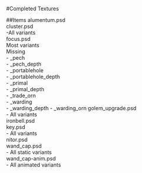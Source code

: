 #Completed Textures

##Items
alumentum.psd  
cluster.psd  
   -All variants  
focus.psd  
   Most variants  
   Missing  
      - _pech  
      - _pech_depth  
      - _portablehole  
      - _portablehole_depth  
      - _primal  
      - _primal_depth  
      - _trade_orn  
      - _warding  
      - _warding_depth
      - _warding_orn
golem_upgrade.psd  
      - All variants  
ironbell.psd  
key.psd  
      - All variants  
nitor.psd  
wand_cap.psd  
      - All static variants  
wand_cap-anim.psd  
      - All animated variants